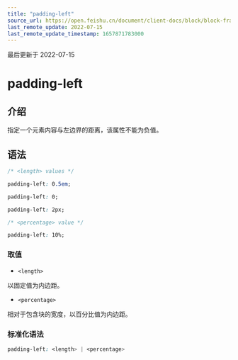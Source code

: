 ```yaml
---
title: "padding-left"
source_url: https://open.feishu.cn/document/client-docs/block/block-frame/code-components-and-structure/view-layer/ttss/attributes/box-model/padding-left
last_remote_update: 2022-07-15
last_remote_update_timestamp: 1657871783000
---
```

最后更新于 2022-07-15

# padding-left

## 介绍

指定一个元素内容与左边界的距离，该属性不能为负值。

## 语法

```css
/* <length> values */

padding-left: 0.5em;

padding-left: 0;

padding-left: 2px;

/* <percentage> value */

padding-left: 10%;
```

### 取值

-   `<length>`

以固定值为内边距。

-   `<percentage>`

相对于包含块的宽度，以百分比值为内边距。

### 标准化语法

```css
padding-left: <length> | <percentage>
```
